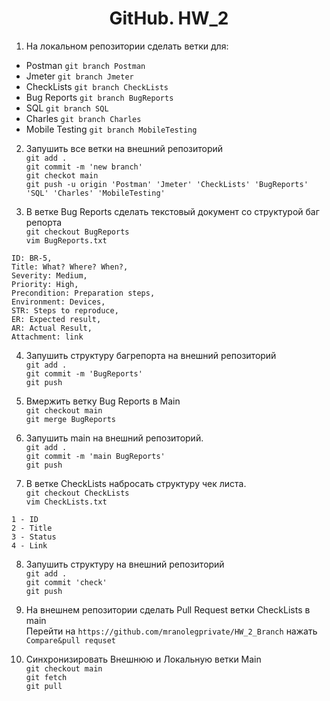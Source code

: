 <div align="center">

# GitHub. HW_2

</div>
  
1. На локальном репозитории сделать ветки для:  
- Postman `git branch Postman`
- Jmeter `git branch Jmeter`
- CheckLists `git branch CheckLists`
- Bug Reports `git branch BugReports`
- SQL `git branch SQL`
- Charles `git branch Charles`
- Mobile Testing `git branch MobileTesting`

2. Запушить все ветки на внешний репозиторий  
`git add .`  
`git commit -m 'new branch'`  
`git checkot main`  
`git push -u origin 'Postman' 'Jmeter' 'CheckLists' 'BugReports' 'SQL' 'Charles' 'MobileTesting'`  

3. В ветке Bug Reports сделать текстовый документ со структурой баг репорта  
`git checkout BugReports`  
`vim BugReports.txt`  
```
ID: BR-5,
Title: What? Where? When?,
Severity: Medium,
Priority: High,
Precondition: Preparation steps,
Environment: Devices,
STR: Steps to reproduce,
ER: Expected result,
AR: Actual Result,
Attachment: link
```

4. Запушить структуру багрепорта на внешний репозиторий  
`git add .`  
`git commit -m 'BugReports'`  
`git push`  

5. Вмержить ветку Bug Reports в Main  
`git checkout main`  
`git merge BugReports`

6. Запушить main на внешний репозиторий.  
`git add .`  
`git commit -m 'main BugReports'`  
`git push`  

7. В ветке CheckLists набросать структуру чек листа.  
`git checkout CheckLists`  
`vim CheckLists.txt`  
```
1 - ID
2 - Title
3 - Status
4 - Link
```

8. Запушить структуру на внешний репозиторий  
`git add .`  
`git commit 'check'`  
`git push`  

9. На внешнем репозитории сделать Pull Request ветки CheckLists в main  
Перейти на `https://github.com/mranolegprivate/HW_2_Branch` нажать `Compare&pull requset`

10. Синхронизировать Внешнюю и Локальную ветки Main  
`git checkout main`  
`git fetch`  
`git pull`
